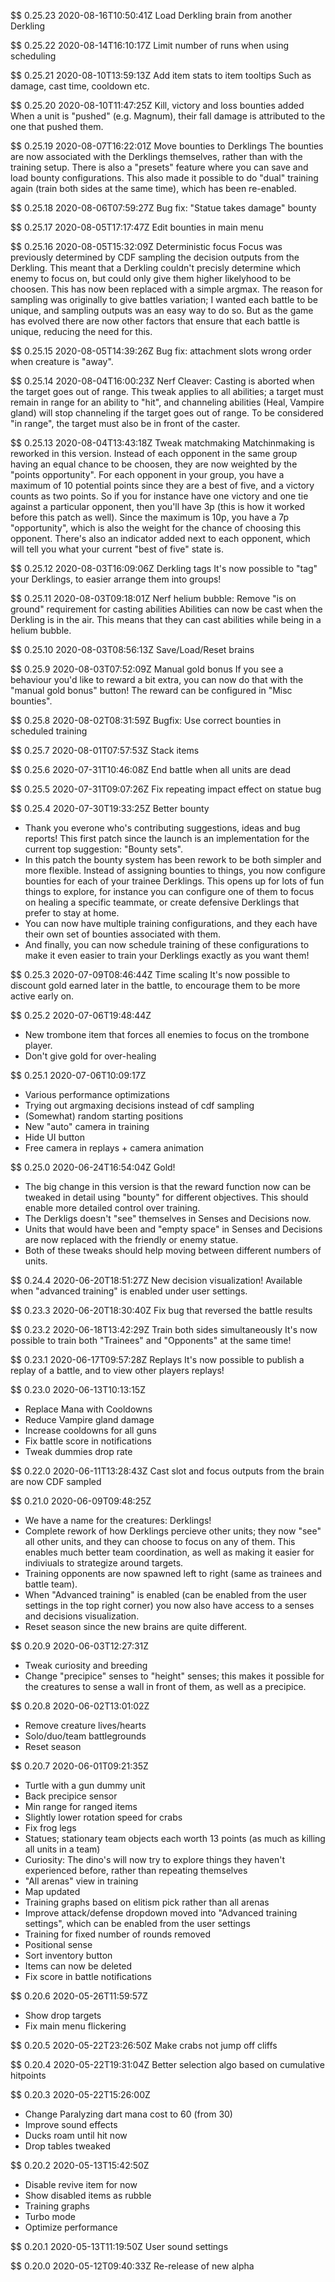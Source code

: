 $$ 0.25.23 2020-08-16T10:50:41Z
Load Derkling brain from another Derkling

$$ 0.25.22 2020-08-14T16:10:17Z
Limit number of runs when using scheduling

$$ 0.25.21 2020-08-10T13:59:13Z
Add item stats to item tooltips
Such as damage, cast time, cooldown etc.

$$ 0.25.20 2020-08-10T11:47:25Z
Kill, victory and loss bounties added
When a unit is "pushed" (e.g. Magnum), their fall damage is attributed to the one that pushed them.

$$ 0.25.19 2020-08-07T16:22:01Z
Move bounties to Derklings
The bounties are now associated with the Derklings themselves, rather than with the training setup. There is also a "presets" feature where you can save and load bounty configurations. This also made it possible to do "dual" training again (train both sides at the same time), which has been re-enabled.

$$ 0.25.18 2020-08-06T07:59:27Z
Bug fix: "Statue takes damage" bounty

$$ 0.25.17 2020-08-05T17:17:47Z
Edit bounties in main menu

$$ 0.25.16 2020-08-05T15:32:09Z
Deterministic focus
Focus was previously determined by CDF sampling the decision outputs from the Derkling. This meant that a Derkling couldn't precisly determine which enemy to focus on, but could only give them higher likelyhood to be choosen. This has now been replaced with a simple argmax. The reason for sampling was originally to give battles variation; I wanted each battle to be unique, and sampling outputs was an easy way to do so. But as the game has evolved there are now other factors that ensure that each battle is unique, reducing the need for this.

$$ 0.25.15 2020-08-05T14:39:26Z
Bug fix: attachment slots wrong order when creature is "away".

$$ 0.25.14 2020-08-04T16:00:23Z
Nerf Cleaver: Casting is aborted when the target goes out of range.
This tweak applies to all abilities; a target must remain in range for an ability to "hit", and channeling abilities (Heal, Vampire gland) will stop channeling if the target goes out of range. To be considered "in range", the target must also be in front of the caster.

$$ 0.25.13 2020-08-04T13:43:18Z
Tweak matchmaking
Matchinmaking is reworked in this version. Instead of each opponent in the same group having an equal chance to be choosen, they are now weighted by the "points opportunity". For each opponent in your group, you have a maximum of 10 potential points since they are a best of five, and a victory counts as two points. So if you for instance have one victory and one tie against a particular opponent, then you'll have 3p (this is how it worked before this patch as well). Since the maximum is 10p, you have a 7p "opportunity", which is also the weight for the chance of choosing this opponent. There's also an indicator added next to each opponent, which will tell you what your current "best of five" state is.

$$ 0.25.12 2020-08-03T16:09:06Z
Derkling tags
It's now possible to "tag" your Derklings, to easier arrange them into groups!

$$ 0.25.11 2020-08-03T09:18:01Z
Nerf helium bubble: Remove "is on ground" requirement for casting abilities
Abilities can now be cast when the Derkling is in the air. This means that they can cast abilities while being in a helium bubble.

$$ 0.25.10 2020-08-03T08:56:13Z
Save/Load/Reset brains

$$ 0.25.9 2020-08-03T07:52:09Z
Manual gold bonus
If you see a behaviour you'd like to reward a bit extra, you can now do that with the "manual gold bonus" button! The reward can be configured in "Misc bounties".

$$ 0.25.8 2020-08-02T08:31:59Z
Bugfix: Use correct bounties in scheduled training

$$ 0.25.7 2020-08-01T07:57:53Z
Stack items

$$ 0.25.6 2020-07-31T10:46:08Z
End battle when all units are dead

$$ 0.25.5 2020-07-31T09:07:26Z
Fix repeating impact effect on statue bug

$$ 0.25.4 2020-07-30T19:33:25Z
Better bounty
- Thank you everone who's contributing suggestions, ideas and bug reports! This first patch since the launch is an implementation for the current top suggestion: "Bounty sets".
- In this patch the bounty system has been rework to be both simpler and more flexible. Instead of assigning bounties to things, you now configure bounties for each of your trainee Derklings. This opens up for lots of fun things to explore, for instance you can configure one of them to focus on healing a specific teammate, or create defensive Derklings that prefer to stay at home.
- You can now have multiple training configurations, and they each have their own set of bounties associated with them.
- And finally, you can now schedule training of these configurations to make it even easier to train your Derklings exactly as you want them!

$$ 0.25.3 2020-07-09T08:46:44Z
Time scaling
It's now possible to discount gold earned later in the battle, to encourage them to be more active early on.

$$ 0.25.2 2020-07-06T19:48:44Z

- New trombone item that forces all enemies to focus on the trombone player.
- Don't give gold for over-healing

$$ 0.25.1 2020-07-06T10:09:17Z

- Various performance optimizations
- Trying out argmaxing decisions instead of cdf sampling
- (Somewhat) random starting positions
- New "auto" camera in training
- Hide UI button
- Free camera in replays + camera animation

$$ 0.25.0 2020-06-24T16:54:04Z
Gold!
- The big change in this version is that the reward function now can be tweaked in detail using "bounty" for different objectives. This should enable more detailed control over training.
- The Derkligs doesn't "see" themselves in Senses and Decisions now.
- Units that would have been and "empty space" in Senses and Decisions are now replaced with the friendly or enemy statue.
- Both of these tweaks should help moving between different numbers of units.

$$ 0.24.4 2020-06-20T18:51:27Z
New decision visualization!
Available when "advanced training" is enabled under user settings.

$$ 0.23.3 2020-06-20T18:30:40Z
Fix bug that reversed the battle results

$$ 0.23.2 2020-06-18T13:42:29Z
Train both sides simultaneously
It's now possible to train both "Trainees" and "Opponents" at the same time!

$$ 0.23.1 2020-06-17T09:57:28Z
Replays
It's now possible to publish a replay of a battle, and to view other players replays!

$$ 0.23.0 2020-06-13T10:13:15Z

- Replace Mana with Cooldowns
- Reduce Vampire gland damage
- Increase cooldowns for all guns
- Fix battle score in notifications
- Tweak dummies drop rate

$$ 0.22.0 2020-06-11T13:28:43Z
Cast slot and focus outputs from the brain are now CDF sampled

$$ 0.21.0 2020-06-09T09:48:25Z

- We have a name for the creatures: Derklings!
- Complete rework of how Derklings percieve other units; they now "see" all other units, and they can choose to focus on any of them. This enables much better team coordination, as well as making it easier for indiviuals to strategize around targets.
- Training opponents are now spawned left to right (same as trainees and battle team).
- When "Advanced training" is enabled (can be enabled from the user settings in the top right corner) you now also have access to a senses and decisions visualization.
- Reset season since the new brains are quite different.

$$ 0.20.9 2020-06-03T12:27:31Z

- Tweak curiosity and breeding
- Change "precipice" senses to "height" senses; this makes it possible for the creatures to sense a wall in front of them, as well as a precipice.

$$ 0.20.8 2020-06-02T13:01:02Z

- Remove creature lives/hearts
- Solo/duo/team battlegrounds
- Reset season

$$ 0.20.7 2020-06-01T09:21:35Z

- Turtle with a gun dummy unit
- Back precipice sensor
- Min range for ranged items
- Slightly lower rotation speed for crabs
- Fix frog legs
- Statues; stationary team objects each worth 13 points (as much as killing all units in a team)
- Curiosity: The dino's will now try to explore things they haven't experienced before, rather than repeating themselves
- "All arenas" view in training
- Map updated
- Training graphs based on elitism pick rather than all arenas
- Improve attack/defense dropdown moved into "Advanced training settings", which can be enabled from the user settings
- Training for fixed number of rounds removed
- Positional sense
- Sort inventory button
- Items can now be deleted
- Fix score in battle notifications

$$ 0.20.6  2020-05-26T11:59:57Z

- Show drop targets
- Fix main menu flickering

$$ 0.20.5 2020-05-22T23:26:50Z
Make crabs not jump off cliffs

$$ 0.20.4 2020-05-22T19:31:04Z
Better selection algo based on cumulative hitpoints

$$ 0.20.3 2020-05-22T15:26:00Z

- Change Paralyzing dart mana cost to 60 (from 30)
- Improve sound effects
- Ducks roam until hit now
- Drop tables tweaked

$$ 0.20.2 2020-05-13T15:42:50Z

- Disable revive item for now
- Show disabled items as rubble
- Training graphs
- Turbo mode
- Optimize performance

$$ 0.20.1 2020-05-13T11:19:50Z
User sound settings

$$ 0.20.0 2020-05-12T09:40:33Z
Re-release of new alpha
